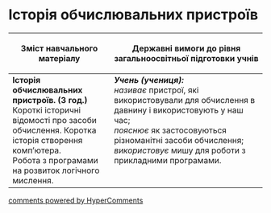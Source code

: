 <div id="hypercomments_widget" class="js-hypercomments-widget invisible"></div>

Історія обчислювальних пристроїв
=============================================

<table>
<thead>
  <tr>
    <th width="40%" align="center"><p>Зміст навчального матеріалу</p></td>
    <th width="60%" align="center"><p>Державні вимоги до рівня загальноосвітньої підготовки учнів</p></td>
  </tr>
</thead>
<tbody>
  <tr>
    <td width="40%" style="vertical-align:top !important;">
    <b>Історія обчислювальних пристроїв. (3 год.)</b><br>
    Короткі історичні відомості про засоби обчислення. Коротка історія створення комп’ютера.<br>
    Робота з програмами на розвиток логічного мислення.
    </td>
    <td width="60%" style="vertical-align:top !important;">
    <i><b>Учень (учениця):</b></i><br>
	<i>називає</i> пристрої, які використовували для обчислення в давнину і використовують у наш час;<br>
  <i>пояснює</i> як застосовуються різноманітні засоби обчислення;<br>
	<i>використовує</i> мишу для роботи з прикладними програмами.<br></td>
  </tr>
</tbody>
</table>

<div class="js-hypercomments-container">
<a href="http://hypercomments.com" class="hc-link" title="comments widget">comments powered by HyperComments</a>
</div>